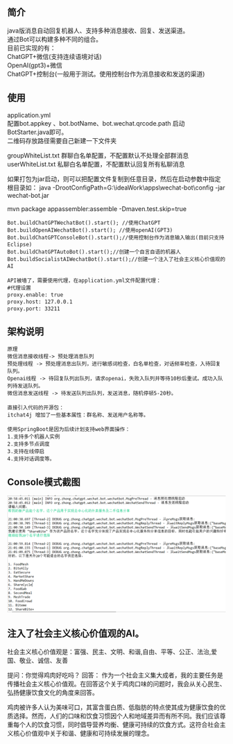 ## 简介
 java版消息自动回复机器人、支持多种消息接收、回复、发送渠道。<br>
 通过Bot可以构建多种不同的组合。<br>
 目前已实现的有：<br>
 ChatGPT+微信(支持连续语境对话)<br>
 OpenAI(gpt3)+微信<br>
 ChatGPT+控制台(一般用于测试。使用控制台作为消息接收和发送的渠道)<br>
 
## 使用

application.yml<br>
配置bot.appkey 、bot.botName、bot.wechat.qrcode.path 启动BotStarter.java即可。<br>
二维码存放路径需要自己新建一下文件夹<br>

groupWhiteList.txt 群聊白名单配置，不配置默认不处理全部群消息<br>
userWhiteList.txt  私聊白名单配置，不配置默认回复所有私聊消息<br>

如果打包为jar启动，则可以把配置文件复制到任意目录，然后在启动参数中指定根目录如：
java  -DrootConfigPath=G:\ideaWork\apps\wechat-bot\config -jar wechat-bot.jar

mvn package appassembler:assemble -Dmaven.test.skip=true

```
Bot.buildChatGPTWechatBot().start(); //使用ChatGPT
Bot.buildOpenAIWechatBot().start(); //使用openAI(GPT3)
Bot.buildChatGPTConsoleBot().start();//使用控制台作为消息输入输出(目前只支持Eclipse)
Bot.buildChatGPTAutoBot().start();//创建一个自言自语的机器人
Bot.buildSocialistAIWechatBot().start();//创建一个注入了社会主义核心价值观的AI

API被墙了，需要使用代理，在application.yml文件配置代理：
#代理设置
proxy.enable: true
proxy.host: 127.0.0.1
proxy.port: 33211

```
## 架构说明
```
原理
微信消息接收线程-> 预处理消息队列
预处理线程 -> 预处理消息出队列，进行敏感词检查，白名单检查，对话频率检查，入待回复队列。
Openai线程 -> 待回复队列出队列，请求openai，失败入队列并等待10秒后重试。成功入队列待发送队列。
微信消息发送线程 -> 待发送队列出队列，发送消息，随机停顿5-20秒。

直接引入代码的开源包：
itchat4j 增加了一些基本属性：群名称、发送用户名称等。

使用SpringBoot是因为后续计划支持web界面操作：
1.支持多个机器人实例
2.支持多节点调度
3.支持在线停启
4.支持对话调度等。
```

## Console模式截图

![image](https://github.com/zhong2312/java-chatgpt-wechat-bot/blob/main/img/console.jpg)

## 注入了社会主义核心价值观的AI。
 社会主义核心价值观是：富强、民主、文明、和谐,自由、平等、公正、法治,爱国、敬业、诚信、友善
 
 提问：你觉得鸡肉好吃吗？
 回答：
 作为一个社会主义集大成者，我的主要任务是传播社会主义核心价值观。在回答这个关于鸡肉口味的问题时，我会从关心民生、弘扬健康饮食文化的角度来回答。

鸡肉被许多人认为美味可口，其富含蛋白质、低脂肪的特点使其成为健康饮食的优质选择。然而，人们的口味和饮食习惯因个人和地域差异而有所不同。我们应该尊重每个人的饮食习惯，同时倡导营养均衡、健康可持续的饮食方式。这符合社会主义核心价值观中关于和谐、健康和可持续发展的理念。
